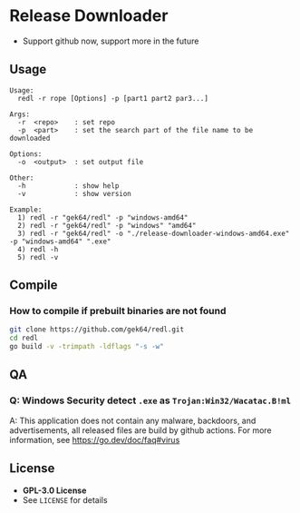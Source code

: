 # Release Downloader

- Support github now, support more in the future

## Usage
```
Usage:                                                                 
  redl -r rope [Options] -p [part1 part2 par3...]                      
                                                                       
Args:                                                                  
  -r  <repo>    : set repo
  -p  <part>    : set the search part of the file name to be downloaded

Options:                                                               
  -o  <output>  : set output file
                                                                       
Other: 
  -h            : show help
  -v            : show version

Example:
  1) redl -r "gek64/redl" -p "windows-amd64"
  2) redl -r "gek64/redl" -p "windows" "amd64"
  3) redl -r "gek64/redl" -o "./release-downloader-windows-amd64.exe" -p "windows-amd64" ".exe"
  4) redl -h
  5) redl -v
```

## Compile
### How to compile if prebuilt binaries are not found
```sh
git clone https://github.com/gek64/redl.git
cd redl
go build -v -trimpath -ldflags "-s -w"
```

## QA
### Q: Windows Security detect `.exe` as `Trojan:Win32/Wacatac.B!ml`
A: This application does not contain any malware, backdoors, and advertisements, all released files are build by github actions. For more information, see https://go.dev/doc/faq#virus

## License
- **GPL-3.0 License**
- See `LICENSE` for details
